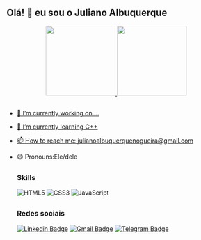 ## <h2>Olá!   👋 eu sou o Juliano Albuquerque</h2>
<div align="center">
	  <a href="https://github.com/Shinobwins">
	  <img height="160em" src="https://github-readme-stats.vercel.app/api?username=Shinobwins&show_icons=true&theme=merko&include_all_commits=true&count_private=true"/>
	  <img height="160em" src="https://github-readme-stats.vercel.app/api/top-langs/?username=Shinobwins&layout=compact&langs_count=7&theme=gotham"/>
</div>
 
##
   
- 🔭 I’m currently working on ...
- 🌱 I’m currently learning  C++
- 📫 How to reach me: julianoalbuquerquenogueira@gmail.com
- 😄 Pronouns:Ele/dele
    
  ## <h3>Skills</h3>
  ![HTML5](https://img.shields.io/badge/HTML5-E34F26?style=for-the-badge&logo=html5&logoColor=white)
  ![CSS3](https://img.shields.io/badge/CSS3-1572B6?style=for-the-badge&logo=css3&logoColor=white)
  ![JavaScript](https://img.shields.io/badge/JavaScript-323330?style=for-the-badge&logo=javascript&logoColor=F7DF1E)
  
  ## <h3>Redes sociais</h3>
  
  [![Linkedin Badge](https://img.shields.io/badge/-LinkedIn-0077B5?style=for-the-square&logo=Linkedin&logoColor=white&link=https://www.linkedin.com/in/juliano-albuquerque-a23b72212/)](https://www.linkedin.com/in/juliano-albuquerque-a23b72212/)
  [![Gmail Badge](https://img.shields.io/badge/Gmail-D14836?style=for-the-square&logo=Gmail&logoColor=white&link=https://julianoalbuquerquenogueira@gmail.com)](https://julianoalbuquerquenogueira@gmail.com)
  [![Telegram Badge](https://img.shields.io/badge/Telegram-2CA5E0?style=for-the-square&logo=telegram&logoColor=white&link=https://t.me/JulianoAlbuquerqueNogueira)](https://t.me/JulianoAlbuquerqueNogueira)
  ##
  
  
   
  
